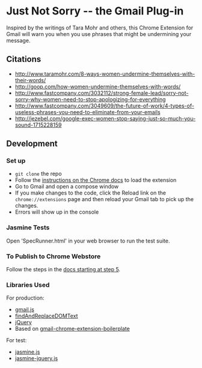 # Just Not Sorry -- the Gmail Plug-in
Inspired by the writings of Tara Mohr and others, this Chrome Extension for Gmail will warn you when you use phrases that might be undermining your message.

## Citations
  * http://www.taramohr.com/8-ways-women-undermine-themselves-with-their-words/
  * http://goop.com/how-women-undermine-themselves-with-words/
  * http://www.fastcompany.com/3032112/strong-female-lead/sorry-not-sorry-why-women-need-to-stop-apologizing-for-everything
  * http://www.fastcompany.com/3049609/the-future-of-work/4-types-of-useless-phrases-you-need-to-eliminate-from-your-emails
  * http://jezebel.com/google-exec-women-stop-saying-just-so-much-you-sound-1715228159

## Development

### Set up
  * `git clone` the repo
  * Follow the [instructions on the Chrome docs](https://developer.chrome.com/extensions/getstarted#unpacked) to load the extension
  * Go to Gmail and open a compose window
  * If you make changes to the code, click the Reload link on the `chrome://extensions` page and then reload your Gmail tab to pick up the changes.
  * Errors will show up in the console

### Jasmine Tests
Open 'SpecRunner.html' in your web browser to run the test suite.

### To Publish to Chrome Webstore
Follow the steps in the [docs starting at step 5](https://developer.chrome.com/webstore/get_started_simple#step5).

### Libraries Used
For production:
  * [gmail.js](https://github.com/KartikTalwar/gmail.js)
  * [findAndReplaceDOMText](https://github.com/padolsey/findAndReplaceDOMText)
  * [jQuery](https://jquery.com/)
  * Based on [gmail-chrome-extension-boilerplate](https://github.com/KartikTalwar/gmail-chrome-extension-boilerplate)

For test:
  * [jasmine.js](http://jasmine.github.io/)
  * [jasmine-jquery.js](https://github.com/velesin/jasmine-jquery)

